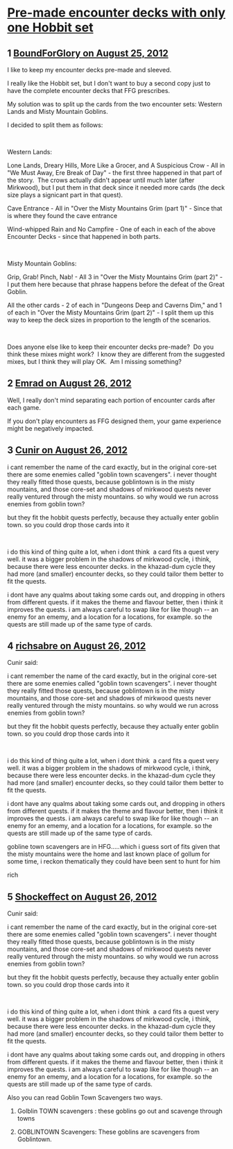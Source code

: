 # [Pre-made encounter decks with only one Hobbit set](https://community.fantasyflightgames.com/topic/69869-pre-made-encounter-decks-with-only-one-hobbit-set/)

## 1 [BoundForGlory on August 25, 2012](https://community.fantasyflightgames.com/topic/69869-pre-made-encounter-decks-with-only-one-hobbit-set/?do=findComment&comment=681652)

I like to keep my encounter decks pre-made and sleeved.

I really like the Hobbit set, but I don't want to buy a second copy just to have the complete encounter decks that FFG prescribes.

My solution was to split up the cards from the two encounter sets: Western Lands and Misty Mountain Goblins.

I decided to split them as follows:

 

Western Lands:

Lone Lands, Dreary Hills, More Like a Grocer, and A Suspicious Crow - All in "We Must Away, Ere Break of Day" - the first three happened in that part of the story.  The crows actually didn't appear until much later (after Mirkwood), but I put them in that deck since it needed more cards (the deck size plays a signicant part in that quest).

Cave Entrance - All in "Over the Misty Mountains Grim (part 1)" - Since that is where they found the cave entrance

Wind-whipped Rain and No Campfire - One of each in each of the above Encounter Decks - since that happened in both parts.

 

Misty Mountain Goblins:

Grip, Grab! Pinch, Nab! - All 3 in "Over the Misty Mountains Grim (part 2)" - I put them here because that phrase happens before the defeat of the Great Goblin.

All the other cards - 2 of each in "Dungeons Deep and Caverns Dim," and 1 of each in "Over the Misty Mountains Grim (part 2)" - I split them up this way to keep the deck sizes in proportion to the length of the scenarios.

 

Does anyone else like to keep their encounter decks pre-made?  Do you think these mixes might work?  I know they are different from the suggested mixes, but I think they will play OK.  Am I missing something?

## 2 [Emrad on August 26, 2012](https://community.fantasyflightgames.com/topic/69869-pre-made-encounter-decks-with-only-one-hobbit-set/?do=findComment&comment=682262)

Well, I really don't mind separating each portion of encounter cards after each game.

If you don't play encounters as FFG designed them, your game experience might be negatively impacted.

## 3 [Cunir on August 26, 2012](https://community.fantasyflightgames.com/topic/69869-pre-made-encounter-decks-with-only-one-hobbit-set/?do=findComment&comment=682538)

i cant remember the name of the card exactly, but in the original core-set there are some enemies called "goblin town scavengers". i never thought they really fitted those quests, because goblintown is in the misty mountains, and those core-set and shadows of mirkwood quests never really ventured through the misty mountains. so why would we run across enemies from goblin town?

but they fit the hobbit quests perfectly, because they actually enter goblin town. so you could drop those cards into it

 

i do this kind of thing quite a lot, when i dont think  a card fits a quest very well. it was a bigger problem in the shadows of mirkwood cycle, i think, because there were less encounter decks. in the khazad-dum cycle they had more (and smaller) encounter decks, so they could tailor them better to fit the quests.

i dont have any qualms about taking some cards out, and dropping in others from different quests. if it makes the theme and flavour better, then i think it improves the quests. i am always careful to swap like for like though -- an enemy for an ememy, and a location for a locations, for example. so the quests are still made up of the same type of cards.

## 4 [richsabre on August 26, 2012](https://community.fantasyflightgames.com/topic/69869-pre-made-encounter-decks-with-only-one-hobbit-set/?do=findComment&comment=682550)

Cunir said:

i cant remember the name of the card exactly, but in the original core-set there are some enemies called "goblin town scavengers". i never thought they really fitted those quests, because goblintown is in the misty mountains, and those core-set and shadows of mirkwood quests never really ventured through the misty mountains. so why would we run across enemies from goblin town?

but they fit the hobbit quests perfectly, because they actually enter goblin town. so you could drop those cards into it

 

i do this kind of thing quite a lot, when i dont think  a card fits a quest very well. it was a bigger problem in the shadows of mirkwood cycle, i think, because there were less encounter decks. in the khazad-dum cycle they had more (and smaller) encounter decks, so they could tailor them better to fit the quests.

i dont have any qualms about taking some cards out, and dropping in others from different quests. if it makes the theme and flavour better, then i think it improves the quests. i am always careful to swap like for like though -- an enemy for an ememy, and a location for a locations, for example. so the quests are still made up of the same type of cards.



gobline town scavengers are in HFG…..which i guess sort of fits given that the misty mountains were the home and last known place of gollum for some time, i reckon thematically they could have been sent to hunt for him

rich

## 5 [Shockeffect on August 26, 2012](https://community.fantasyflightgames.com/topic/69869-pre-made-encounter-decks-with-only-one-hobbit-set/?do=findComment&comment=682618)

Cunir said:

i cant remember the name of the card exactly, but in the original core-set there are some enemies called "goblin town scavengers". i never thought they really fitted those quests, because goblintown is in the misty mountains, and those core-set and shadows of mirkwood quests never really ventured through the misty mountains. so why would we run across enemies from goblin town?

but they fit the hobbit quests perfectly, because they actually enter goblin town. so you could drop those cards into it

 

i do this kind of thing quite a lot, when i dont think  a card fits a quest very well. it was a bigger problem in the shadows of mirkwood cycle, i think, because there were less encounter decks. in the khazad-dum cycle they had more (and smaller) encounter decks, so they could tailor them better to fit the quests.

i dont have any qualms about taking some cards out, and dropping in others from different quests. if it makes the theme and flavour better, then i think it improves the quests. i am always careful to swap like for like though -- an enemy for an ememy, and a location for a locations, for example. so the quests are still made up of the same type of cards.



Also you can read Goblin Town Scavengers two ways. 

1. Golblin TOWN scavengers : these goblins go out and scavenge through towns

2. GOBLINTOWN Scavengers: These goblins are scavengers from Goblintown.

